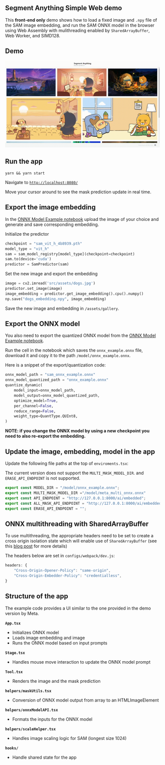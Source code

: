 ## Segment Anything Simple Web demo

This **front-end only** demo shows how to load a fixed image and `.npy` file of the SAM image embedding, and run the SAM ONNX model in the browser using Web Assembly with mulithreading enabled by `SharedArrayBuffer`, Web Worker, and SIMD128.

## Demo
<!-- ![ex_screenshot](./readme/demo.gif) -->

[![asciicast](./readme/demo.gif)](https://github.com/MizzleAa/segment-anything-demo/tree/main/frontend/readme/demo.mkv)


## Run the app

```
yarn && yarn start
```

Navigate to [`http://localhost:8080/`](http://localhost:8080/)

Move your cursor around to see the mask prediction update in real time.

## Export the image embedding

In the [ONNX Model Example notebook](https://github.com/facebookresearch/segment-anything/blob/main/notebooks/onnx_model_example.ipynb) upload the image of your choice and generate and save corresponding embedding.

Initialize the predictor

```python
checkpoint = "sam_vit_h_4b8939.pth"
model_type = "vit_h"
sam = sam_model_registry[model_type](checkpoint=checkpoint)
sam.to(device='cuda')
predictor = SamPredictor(sam)
```

Set the new image and export the embedding

```python
image = cv2.imread('src/assets/dogs.jpg')
predictor.set_image(image)
image_embedding = predictor.get_image_embedding().cpu().numpy()
np.save("dogs_embedding.npy", image_embedding)
```

Save the new image and embedding in `/assets/gallery`.

## Export the ONNX model

You also need to export the quantized ONNX model from the [ONNX Model Example notebook](https://github.com/facebookresearch/segment-anything/blob/main/notebooks/onnx_model_example.ipynb).

Run the cell in the notebook which saves the `onnx_example.onnx` file, download it and copy it to the path `/model/onnx_example.onnx`.

Here is a snippet of the export/quantization code:

```python
onnx_model_path = "sam_onnx_example.onnx"
onnx_model_quantized_path = "onnx_example.onnx"
quantize_dynamic(
    model_input=onnx_model_path,
    model_output=onnx_model_quantized_path,
    optimize_model=True,
    per_channel=False,
    reduce_range=False,
    weight_type=QuantType.QUInt8,
)
```

**NOTE: if you change the ONNX model by using a new checkpoint you need to also re-export the embedding.**

## Update the image, embedding, model in the app

Update the following file paths at the top of `enviroments.tsx`:

The current version does not support the `MULTI_MASK_MODEL_DIR`.
and `ERASE_API_ENDPOINT` is not supported.

```typescript
export const MODEL_DIR = "/model/onnx_example.onnx";
export const MULTI_MASK_MODEL_DIR ="/model/meta_multi_onnx.onnx"
export const API_ENDPOINT = "http://127.0.0.1:8000/ai/embedded";
export const ALL_MASK_API_ENDPOINT = "http://127.0.0.1:8000/ai/embedded/all";
export const ERASE_API_ENDPOINT = "";
```

## ONNX multithreading with SharedArrayBuffer

To use multithreading, the appropriate headers need to be set to create a cross origin isolation state which will enable use of `SharedArrayBuffer` (see this [blog post](https://cloudblogs.microsoft.com/opensource/2021/09/02/onnx-runtime-web-running-your-machine-learning-model-in-browser/) for more details)

The headers below are set in `configs/webpack/dev.js`:

```js
headers: {
    "Cross-Origin-Opener-Policy": "same-origin",
    "Cross-Origin-Embedder-Policy": "credentialless",
}
```

## Structure of the app

The example code provides a UI similar to the one provided in the demo version by Meta.

**`App.tsx`**

- Initializes ONNX model
- Loads image embedding and image
- Runs the ONNX model based on input prompts

**`Stage.tsx`**

- Handles mouse move interaction to update the ONNX model prompt

**`Tool.tsx`**

- Renders the image and the mask prediction

**`helpers/maskUtils.tsx`**

- Conversion of ONNX model output from array to an HTMLImageElement

**`helpers/onnxModelAPI.tsx`**

- Formats the inputs for the ONNX model

**`helpers/scaleHelper.tsx`**

- Handles image scaling logic for SAM (longest size 1024)

**`hooks/`**

- Handle shared state for the app
